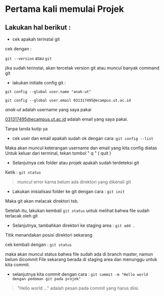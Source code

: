# Pertama kali memulai Projek

## Lakukan hal berikut &colon;

- cek apakah terinstal git

cek dengan :

`git --version` atau `git`

jika sudah terinstal, akan tercetak version git atau muncul banyak command git

- lakukan initiate config git :

`git config --global user.name "anak-ut"`

`git config --global user.email 031317495@ecampus.ut.ac.id`

*anak-ut* adalah username yang saya pakai

<031317495@ecampus.ut.ac.id> adalah email yang saya pakai.

Tanpa tanda kutip ya

- cek user dan email apakah sudah ok dengan cara :`git config --list`

Maka akan muncul keterangan username dan email yang kita config diatas
Untuk keluar dari terminal, tekan tombol \" q \" \( quit \)

- Selanjutnya cek folder  atau projek apakah sudah terdeteksi git

Ketik : `git status`
> muncul error karna belum ada direktori yang dikenali git

- Lakukan inisialisasi folder ke git dengan cara : `git init`

Maka git akan melacak direktori tsb.

Setelah itu, lakukan kembali `git status` untuk melihat bahwa file sudah terlacak oleh git

- Selanjutnya, tambahkan direktori ke staging area : `git add .`

Titik menandakan posisi direktori sekarang

cek kembali dengan : `git status`

maka akan muncul status bahwa file sudah ada di branch master, namun belum dicommit
File sekarang berada di staging area dan menunggu untuk kita commit.

- selanjutnya kita commit dengan cara : `git commit -m "Hello world dengan pedoman git pada projek"`

> "Hello world ..." adalah pesan pada commit yang harus diisi.
